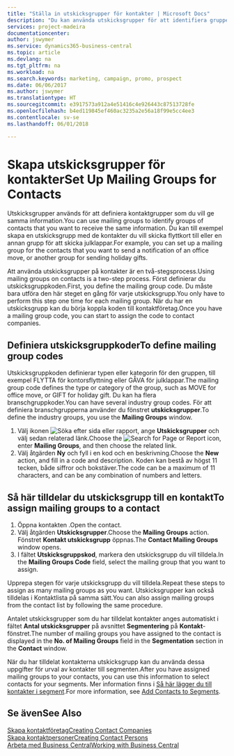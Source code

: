 ```yaml
---
title: "Ställa in utskicksgrupper för kontakter | Microsoft Docs"
description: "Du kan använda utskicksgrupper för att identifiera grupper av kontakter som ska få samma information, t.ex. för en marknadsföringskampanj."
services: project-madeira
documentationcenter: 
author: jswymer
ms.service: dynamics365-business-central
ms.topic: article
ms.devlang: na
ms.tgt_pltfrm: na
ms.workload: na
ms.search.keywords: marketing, campaign, promo, prospect
ms.date: 06/06/2017
ms.author: jswymer
ms.translationtype: HT
ms.sourcegitcommit: e3917573a912a4e51416c4e926443c87513728fe
ms.openlocfilehash: b4ed119845ef460ac3235a2e56a18f99e5cc4ee3
ms.contentlocale: sv-se
ms.lasthandoff: 06/01/2018

---
```

# <a name="set-up-mailing-groups-for-contacts"></a><span data-ttu-id="11146-103">Skapa utskicksgrupper för kontakter</span><span class="sxs-lookup"><span data-stu-id="11146-103">Set Up Mailing Groups for Contacts</span></span>
<span data-ttu-id="11146-104">Utskicksgrupper används för att definiera kontaktgrupper som du vill ge samma information.</span><span class="sxs-lookup"><span data-stu-id="11146-104">You can use mailing groups to identify groups of contacts that you want to receive the same information.</span></span> <span data-ttu-id="11146-105">Du kan till exempel skapa en utskicksgrupp med de kontakter du vill skicka flyttkort till eller en annan grupp för att skicka julklappar.</span><span class="sxs-lookup"><span data-stu-id="11146-105">For example, you can set up a mailing group for the contacts that you want to send a notification of an office move, or another group for sending holiday gifts.</span></span>

<span data-ttu-id="11146-106">Att använda utskicksgrupper på kontakter är en två-stegsprocess.</span><span class="sxs-lookup"><span data-stu-id="11146-106">Using mailing groups on contacts is a two-step process.</span></span> <span data-ttu-id="11146-107">Först definierar du utskicksgruppkoden.</span><span class="sxs-lookup"><span data-stu-id="11146-107">First, you define the mailing group code.</span></span> <span data-ttu-id="11146-108">Du måste bara utföra den här steget en gång för varje utskicksgrupp.</span><span class="sxs-lookup"><span data-stu-id="11146-108">You only have to perform this step one time for each mailing group.</span></span> <span data-ttu-id="11146-109">När du har en utskicksgrupp kan du börja koppla koden till kontaktföretag.</span><span class="sxs-lookup"><span data-stu-id="11146-109">Once you have a mailing group code, you can start to assign the code to contact companies.</span></span>

## <a name="to-define-mailing-group-codes"></a><span data-ttu-id="11146-110">Definiera utskicksgruppkoder</span><span class="sxs-lookup"><span data-stu-id="11146-110">To define mailing group codes</span></span>
<span data-ttu-id="11146-111">Utskicksgruppkoden definierar typen eller kategorin för den gruppen, till exempel FLYTTA för kontorsflyttning eller GÅVA för julklappar.</span><span class="sxs-lookup"><span data-stu-id="11146-111">The mailing group code defines the type or category of the group, such as MOVE for office move, or GIFT for holiday gift.</span></span> <span data-ttu-id="11146-112">Du kan ha flera branschgruppkoder.</span><span class="sxs-lookup"><span data-stu-id="11146-112">You can have several industry group codes.</span></span> <span data-ttu-id="11146-113">För att definiera branschgrupperna använder du fönstret **utskicksgrupper**.</span><span class="sxs-lookup"><span data-stu-id="11146-113">To define the industry groups, you use the **Mailing Groups** window.</span></span>

1. <span data-ttu-id="11146-114">Välj ikonen ![Söka efter sida eller rapport](media/ui-search/search_small.png "Ikonen Söka efter sida eller rapport"), ange **Utskicksgrupper** och välj sedan relaterad länk.</span><span class="sxs-lookup"><span data-stu-id="11146-114">Choose the ![Search for Page or Report](media/ui-search/search_small.png "Search for Page or Report icon") icon, enter **Mailing Groups**, and then choose the related link.</span></span>
2. <span data-ttu-id="11146-115">Välj åtgärden **Ny** och fyll i en kod och en beskrivning.</span><span class="sxs-lookup"><span data-stu-id="11146-115">Choose the **New** action, and fill in a code and description.</span></span> <span data-ttu-id="11146-116">Koden kan bestå av högst 11 tecken, både siffror och bokstäver.</span><span class="sxs-lookup"><span data-stu-id="11146-116">The code can be a maximum of 11 characters, and can be any combination of numbers and letters.</span></span>

## <a name="AssignMailGroupContact"></a> <span data-ttu-id="11146-117">Så här tilldelar du utskicksgrupp till en kontakt</span><span class="sxs-lookup"><span data-stu-id="11146-117">To assign mailing groups to a contact</span></span>
1. <span data-ttu-id="11146-118">Öppna kontakten .</span><span class="sxs-lookup"><span data-stu-id="11146-118">Open the contact.</span></span>
2. <span data-ttu-id="11146-119">Välj åtgärden **Utskicksgrupper**.</span><span class="sxs-lookup"><span data-stu-id="11146-119">Choose the **Mailing Groups** action.</span></span> <span data-ttu-id="11146-120">Fönstret **Kontakt utskicksgrupp** öppnas.</span><span class="sxs-lookup"><span data-stu-id="11146-120">The **Contact Mailing Groups** window opens.</span></span>
3. <span data-ttu-id="11146-121">I fältet **Utskicksgruppskod**, markera den utskicksgrupp du vill tilldela.</span><span class="sxs-lookup"><span data-stu-id="11146-121">In the **Mailing Groups Code** field, select the mailing group that you want to assign.</span></span>

<span data-ttu-id="11146-122">Upprepa stegen för varje utskicksgrupp du vill tilldela.</span><span class="sxs-lookup"><span data-stu-id="11146-122">Repeat these steps to assign as many mailing groups as you want.</span></span> <span data-ttu-id="11146-123">Utskicksgrupper kan också tilldelas i Kontaktlista på samma sätt.</span><span class="sxs-lookup"><span data-stu-id="11146-123">You can also assign mailing groups from the contact list by following the same procedure.</span></span>

<span data-ttu-id="11146-124">Antalet utskicksgrupper som du har tilldelat kontakter anges automatiskt i fältet **Antal utskicksgrupper** på avsnittet **Segmentering** på **Kontakt**-fönstret.</span><span class="sxs-lookup"><span data-stu-id="11146-124">The number of mailing groups you have assigned to the contact is displayed in the **No. of Mailing Groups** field in the **Segmentation** section in the **Contact** window.</span></span>

<span data-ttu-id="11146-125">När du har tilldelat kontakterna utskicksgrupp kan du använda dessa uppgifter för urval av kontakter till segmenten.</span><span class="sxs-lookup"><span data-stu-id="11146-125">After you have assigned mailing groups to your contacts, you can use this information to select contacts for your segments.</span></span> <span data-ttu-id="11146-126">Mer information finns i [Så här lägger du till kontakter i segment](marketing-add-contact-segment.md).</span><span class="sxs-lookup"><span data-stu-id="11146-126">For more information, see [Add Contacts to Segments](marketing-add-contact-segment.md).</span></span>

## <a name="see-also"></a><span data-ttu-id="11146-127">Se även</span><span class="sxs-lookup"><span data-stu-id="11146-127">See Also</span></span>
[<span data-ttu-id="11146-128">Skapa kontaktföretag</span><span class="sxs-lookup"><span data-stu-id="11146-128">Creating Contact Companies</span></span>](marketing-create-contact-companies.md)  
[<span data-ttu-id="11146-129">Skapa kontaktpersoner</span><span class="sxs-lookup"><span data-stu-id="11146-129">Creating Contact Persons</span></span>](marketing-create-contact-persons.md)  
[<span data-ttu-id="11146-130">Arbeta med Business Central</span><span class="sxs-lookup"><span data-stu-id="11146-130">Working with Business Central</span></span>](ui-work-product.md)


